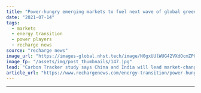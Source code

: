 ```yaml
---
title: "Power-hungry emerging markets to fuel next wave of global green energy transition -  report"
date: "2021-07-14"
tags: 
  - markets
  - energy transition
  - power players
  - recharge news
source: "recharge news"
image_url: "https://images-global.nhst.tech/image/N0gxUUlWUG42VXdOcmZPUmFDWmU0NTNrUm5xcTJjazVkK1VGZEdvazY2UT0=/nhst/binary/5478badec2ada9a55d58906c6705d8ab"
image_fp: "/assets/img/post_thumbnails/147.jpg"
lead: "Carbon Tracker study says China and India will lead market-changing shift in countries importing coal and gas but now 'powerfully incentivised to switch to solar and wind'"
article_url: "https://www.rechargenews.com/energy-transition/power-hungry-emerging-markets-to-fuel-next-wave-of-global-green-energy-transition-report/2-1-1039765"
---
```


---
